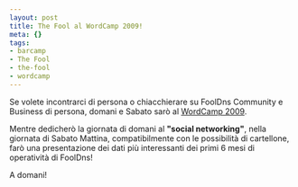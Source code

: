 ```yaml
--- 
layout: post
title: The Fool al WordCamp 2009!
meta: {}
tags: 
- barcamp
- The Fool
- the-fool
- wordcamp
---
```

Se volete incontrarci di persona o chiacchierare su FoolDns Community e Business di persona, domani e Sabato sarò al [WordCamp 2009][1].  
  
Mentre dedicherò la giornata di domani al **"social networking"**, nella giornata di Sabato Mattina, compatibilmente con le possibilità di cartellone, farò una presentazione dei dati più interessanti dei primi 6 mesi di operatività di FoolDns!  
  
A domani!  
  
[1]: http://www.wordcamp.it/ 
